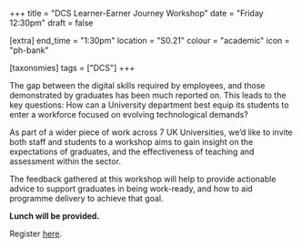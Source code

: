+++
title = "DCS Learner-Earner Journey Workshop"
date = "Friday 12:30pm"
draft = false

[extra]
end_time = "1:30pm"
location = "S0.21"
colour = "academic"
icon = "ph-bank"

[taxonomies]
tags = ["DCS"]
+++

[//]: # (This timing system is actually annoying...)

The gap between the digital skills required by employees, and those demonstrated by graduates has been much reported on. This leads to the key questions: How can a University department best equip its students to enter a workforce focused on evolving technological demands?

As part of a wider piece of work across 7 UK Universities, we’d like to invite both staff and students to a workshop aims to gain insight on the expectations of graduates, and the effectiveness of teaching and assessment within the sector. 

The feedback gathered at this workshop will help to provide actionable advice to support graduates in being work-ready, and how to aid programme delivery to achieve that goal.

**Lunch will be provided.**

Register [here](https://forms.office.com/e/yKjW5zA5qy).

